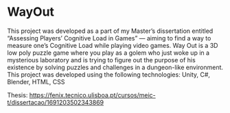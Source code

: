 # WayOut
This project was developed as a part of my Master’s dissertation entitled “Assessing Players’ Cognitive Load in Games” — aiming to find a way to measure one’s Cognitive Load while playing video games.
Way Out is a 3D low poly puzzle game where you play as a golem who just woke up in a mysterious laboratory and is trying to figure out the purpose of his existence by solving puzzles and challenges in a dungeon-like environment.
This project was developed using the following technologies: Unity, C#, Blender, HTML, CSS


Thesis: https://fenix.tecnico.ulisboa.pt/cursos/meic-t/dissertacao/1691203502343869
